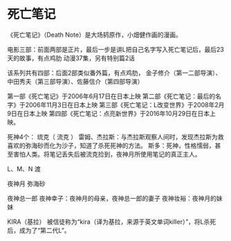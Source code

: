 # 死亡笔记


《死亡笔记》（Death Note）是大场鸫原作，小畑健作画的漫画。


电影三部：前面两部是正片，最后一步是讲L把自己名字写入死亡笔记后，最后23天的故事，有点鸡肋
动漫37集，另有特别篇2话


该系列共有四部：后面2部类似番外篇，有点鸡肋，
金子修介（第一二部导演）、中田秀夫（第三部导演）、佐藤信介（第四部导演）

第一部《死亡笔记》于2006年6月17日在日本上映
第二部《死亡笔记：最后的名字》于2006年11月3日在日本上映
第三部《死亡笔记：L改变世界》于2008年2月9日在日本上映
第四部《死亡笔记：点亮新世界》于2016年10月29日在日本上映。




死神4个：
琉克（ 流克 ）
雷姆、杰拉斯：与杰拉斯观察人间时，发现杰拉斯为救喜欢的弥海砂而化为沙子，知道了杀死死神的方法。
斯多：死神，性格懦弱，甚至害怕人类。将笔记丢失后被流克捡到，夜神月所使用笔记的真正主人。


L、M、N
渡

夜神月
弥海砂

夜神总一郎
夜神幸子：夜神月的母亲，夜神总一郎的妻子
夜神妆裕：夜神月的妹妹



KIRA（基拉）
被信徒称为“kira（译为基拉，来源于英文单词killer）”，将L杀死后，成为了“第二代L”。











